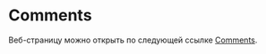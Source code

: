 # Comments

Веб-страницу можно открыть по следующей ссылке <a href="https://zuevamarina.github.io/Comments" target="_blank" class="Link__StyledLink-sc-14289xe-0 fIqerb">Comments</a>.</span>
